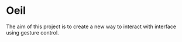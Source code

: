 # Oeil

The aim of this project is to create a new way to interact with interface using gesture control.
